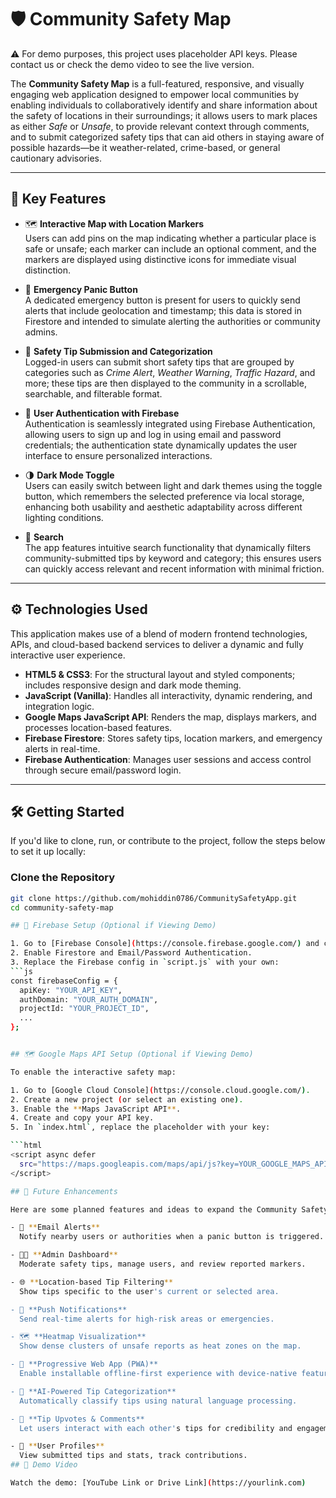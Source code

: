 # 🛡️ Community Safety Map

⚠️ For demo purposes, this project uses placeholder API keys. Please contact us or check the demo video to see the live version.

The **Community Safety Map** is a full-featured, responsive, and visually engaging web application designed to empower local communities by enabling individuals to collaboratively identify and share information about the safety of locations in their surroundings; it allows users to mark places as either *Safe* or *Unsafe*, to provide relevant context through comments, and to submit categorized safety tips that can aid others in staying aware of possible hazards—be it weather-related, crime-based, or general cautionary advisories.

---

## 🌟 Key Features

- 🗺️ **Interactive Map with Location Markers**  
  Users can add pins on the map indicating whether a particular place is safe or unsafe; each marker can include an optional comment, and the markers are displayed using distinctive icons for immediate visual distinction.

- 🚨 **Emergency Panic Button**  
  A dedicated emergency button is present for users to quickly send alerts that include geolocation and timestamp; this data is stored in Firestore and intended to simulate alerting the authorities or community admins.

- 💬 **Safety Tip Submission and Categorization**  
  Logged-in users can submit short safety tips that are grouped by categories such as *Crime Alert*, *Weather Warning*, *Traffic Hazard*, and more; these tips are then displayed to the community in a scrollable, searchable, and filterable format.

- 🔐 **User Authentication with Firebase**  
  Authentication is seamlessly integrated using Firebase Authentication, allowing users to sign up and log in using email and password credentials; the authentication state dynamically updates the user interface to ensure personalized interactions.

- 🌗 **Dark Mode Toggle**  
  Users can easily switch between light and dark themes using the toggle button, which remembers the selected preference via local storage, enhancing both usability and aesthetic adaptability across different lighting conditions.

- 🔎 **Search**  
  The app features intuitive search functionality that dynamically filters community-submitted tips by keyword and category; this ensures users can quickly access relevant and recent information with minimal friction.

---

## ⚙️ Technologies Used

This application makes use of a blend of modern frontend technologies, APIs, and cloud-based backend services to deliver a dynamic and fully interactive user experience.

- **HTML5 & CSS3**: For the structural layout and styled components; includes responsive design and dark mode theming.
- **JavaScript (Vanilla)**: Handles all interactivity, dynamic rendering, and integration logic.
- **Google Maps JavaScript API**: Renders the map, displays markers, and processes location-based features.
- **Firebase Firestore**: Stores safety tips, location markers, and emergency alerts in real-time.
- **Firebase Authentication**: Manages user sessions and access control through secure email/password login.

---

## 🛠️ Getting Started

If you'd like to clone, run, or contribute to the project, follow the steps below to set it up locally:

###  Clone the Repository

```bash
git clone https://github.com/mohiddin0786/CommunitySafetyApp.git
cd community-safety-map

## 🔧 Firebase Setup (Optional if Viewing Demo)

1. Go to [Firebase Console](https://console.firebase.google.com/) and create a project.
2. Enable Firestore and Email/Password Authentication.
3. Replace the Firebase config in `script.js` with your own:
```js
const firebaseConfig = {
  apiKey: "YOUR_API_KEY",
  authDomain: "YOUR_AUTH_DOMAIN",
  projectId: "YOUR_PROJECT_ID",
  ...
};


## 🗺️ Google Maps API Setup (Optional if Viewing Demo)

To enable the interactive safety map:

1. Go to [Google Cloud Console](https://console.cloud.google.com/).
2. Create a new project (or select an existing one).
3. Enable the **Maps JavaScript API**.
4. Create and copy your API key.
5. In `index.html`, replace the placeholder with your key:

```html
<script async defer
  src="https://maps.googleapis.com/maps/api/js?key=YOUR_GOOGLE_MAPS_API_KEY&callback=initMap&libraries=visualization">
</script>

## 🔮 Future Enhancements

Here are some planned features and ideas to expand the Community Safety Map:

- 📨 **Email Alerts**  
  Notify nearby users or authorities when a panic button is triggered.

- 🧑‍💼 **Admin Dashboard**  
  Moderate safety tips, manage users, and review reported markers.

- 🌐 **Location-based Tip Filtering**  
  Show tips specific to the user's current or selected area.

- 🔔 **Push Notifications**  
  Send real-time alerts for high-risk areas or emergencies.

- 🗺️ **Heatmap Visualization**  
  Show dense clusters of unsafe reports as heat zones on the map.

- 📱 **Progressive Web App (PWA)**  
  Enable installable offline-first experience with device-native features.

- 🧠 **AI-Powered Tip Categorization**  
  Automatically classify tips using natural language processing.

- 💬 **Tip Upvotes & Comments**  
  Let users interact with each other's tips for credibility and engagement.

- 👥 **User Profiles**  
  View submitted tips and stats, track contributions.
## 🎥 Demo Video

Watch the demo: [YouTube Link or Drive Link](https://yourlink.com)

